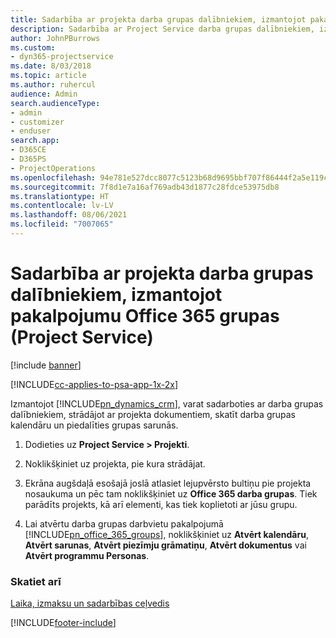 ```yaml
---
title: Sadarbība ar projekta darba grupas dalībniekiem, izmantojot pakalpojumu Office 365 grupas
description: Sadarbība ar Project Service darba grupas dalībniekiem, izmantojot pakalpojumu Office 365 grupas
author: JohnPBurrows
ms.custom:
- dyn365-projectservice
ms.date: 8/03/2018
ms.topic: article
ms.author: ruhercul
audience: Admin
search.audienceType:
- admin
- customizer
- enduser
search.app:
- D365CE
- D365PS
- ProjectOperations
ms.openlocfilehash: 94e781e527dcc8077c5123b68d9695bbf707f86444f2a5e119c7594ee54e0da7
ms.sourcegitcommit: 7f8d1e7a16af769adb43d1877c28fdce53975db8
ms.translationtype: HT
ms.contentlocale: lv-LV
ms.lasthandoff: 08/06/2021
ms.locfileid: "7007065"
---
```

# <a name="collaborate-with-your-project-team-members-with-office-365-groups-project-service"></a>Sadarbība ar projekta darba grupas dalībniekiem, izmantojot pakalpojumu Office 365 grupas (Project Service)

[!include [banner](../includes/psa-now-project-operations.md)]

[!INCLUDE[cc-applies-to-psa-app-1x-2x](../includes/cc-applies-to-psa-app-1x-2x.md)]

Izmantojot [!INCLUDE[pn_dynamics_crm](../includes/pn-dynamics-crm.md)], varat sadarboties ar darba grupas dalībniekiem, strādājot ar projekta dokumentiem, skatīt darba grupas kalendāru un piedalīties grupas sarunās.  
  
1. Dodieties uz **Project Service > Projekti**.  
  
2. Noklikšķiniet uz projekta, pie kura strādājat.  
  
3. Ekrāna augšdaļā esošajā joslā atlasiet lejupvērsto bultiņu pie projekta nosaukuma un pēc tam noklikšķiniet uz **Office 365 darba grupas**. Tiek parādīts projekts, kā arī elementi, kas tiek koplietoti ar jūsu grupu.  
  
4. Lai atvērtu darba grupas darbvietu pakalpojumā [!INCLUDE[pn_office_365_groups](../includes/pn-office-365-groups.md)], noklikšķiniet uz **Atvērt kalendāru**, **Atvērt sarunas**, **Atvērt piezīmju grāmatiņu**, **Atvērt dokumentus** vai **Atvērt programmu Personas**.  
  
### <a name="see-also"></a>Skatiet arī  
 [Laika, izmaksu un sadarbības ceļvedis](../psa/time-expense-collaboration-guide.md)


[!INCLUDE[footer-include](../includes/footer-banner.md)]